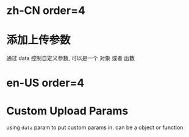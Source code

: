 # zh-CN order=4

# 添加上传参数

通过 data 控制自定义参数, 可以是一个 对象 或者 函数

# en-US order=4

# Custom Upload Params

using `data` param to put custom params in. can be a object or function
